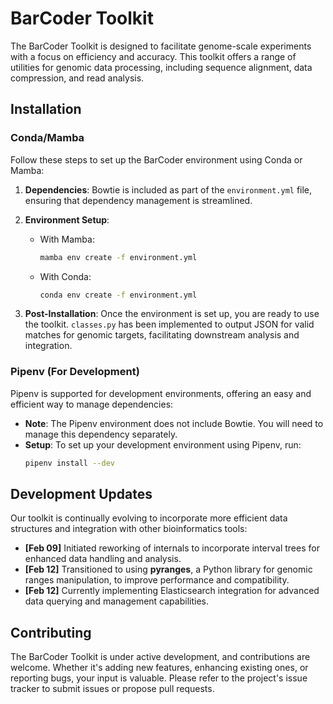 # BarCoder Toolkit

The BarCoder Toolkit is designed to facilitate genome-scale experiments with a focus on efficiency and accuracy. This toolkit offers a range of utilities for genomic data processing, including sequence alignment, data compression, and read analysis.

## Installation

### Conda/Mamba
Follow these steps to set up the BarCoder environment using Conda or Mamba:

1. **Dependencies**: Bowtie is included as part of the `environment.yml` file, ensuring that dependency management is streamlined.

2. **Environment Setup**:
    - With Mamba:
      ```bash
      mamba env create -f environment.yml
      ```
    - With Conda:
      ```bash
      conda env create -f environment.yml
      ```

3. **Post-Installation**: Once the environment is set up, you are ready to use the toolkit. `classes.py` has been implemented to output JSON for valid matches for genomic targets, facilitating downstream analysis and integration.

### Pipenv (For Development)
Pipenv is supported for development environments, offering an easy and efficient way to manage dependencies:

- **Note**: The Pipenv environment does not include Bowtie. You will need to manage this dependency separately.
- **Setup**:
  To set up your development environment using Pipenv, run:
  ```bash
  pipenv install --dev

## Development Updates

Our toolkit is continually evolving to incorporate more efficient data structures and integration with other bioinformatics tools:

- **[Feb 09]** Initiated reworking of internals to incorporate interval trees for enhanced data handling and analysis.
- **[Feb 12]** Transitioned to using **pyranges**, a Python library for genomic ranges manipulation, to improve performance and compatibility.
- **[Feb 12]** Currently implementing Elasticsearch integration for advanced data querying and management capabilities.

## Contributing

The BarCoder Toolkit is under active development, and contributions are welcome. Whether it's adding new features, enhancing existing ones, or reporting bugs, your input is valuable. Please refer to the project's issue tracker to submit issues or propose pull requests.

